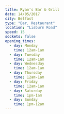 ```yaml
---
title: Ryan's Bar & Grill
date: 14/05/2017
city: Belfast
type: "Bar, Restaurant"
location: "Lisburn Road"
speed: 15
sockets: false
opening_times:
  - day: Monday
    time: 12am-1am
  - day: Tuesday
    time: 12am-1am
  - day: Wednesday
    time: 12am-1am
  - day: Thursday
    time: 12am-1am
  - day: Friday
    time: 12am-1am
  - day: Saturday
    time: 1pm-1am
  - day: Sunday
    time: 1pm-12am
---
```

